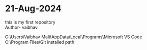 # 21-Aug-2024
this is my first repository
<br>
Author- vaibhav

C:\Users\Vaibhav Mali\AppData\Local\Programs\Microsoft VS Code
<br>
C:\Program Files\Git            installed path
